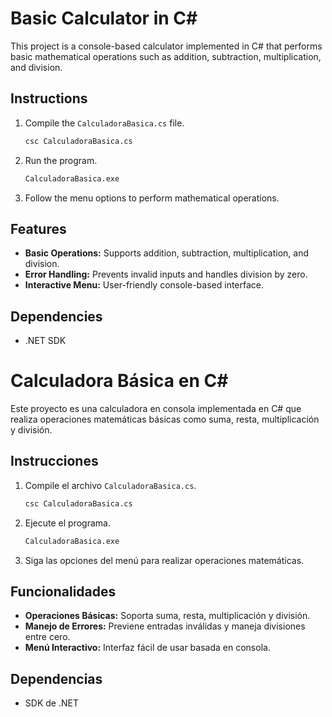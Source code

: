 # Basic Calculator in C#

This project is a console-based calculator implemented in C# that performs basic mathematical operations such as addition, subtraction, multiplication, and division.

## Instructions

1. Compile the `CalculadoraBasica.cs` file.
   ```bash
   csc CalculadoraBasica.cs
   ```

2. Run the program.
   ```bash
   CalculadoraBasica.exe
   ```

3. Follow the menu options to perform mathematical operations.

## Features

- **Basic Operations:** Supports addition, subtraction, multiplication, and division.
- **Error Handling:** Prevents invalid inputs and handles division by zero.
- **Interactive Menu:** User-friendly console-based interface.

## Dependencies

- .NET SDK

# Calculadora Básica en C#

Este proyecto es una calculadora en consola implementada en C# que realiza operaciones matemáticas básicas como suma, resta, multiplicación y división.

## Instrucciones

1. Compile el archivo `CalculadoraBasica.cs`.
   ```bash
   csc CalculadoraBasica.cs
   ```

2. Ejecute el programa.
   ```bash
   CalculadoraBasica.exe
   ```

3. Siga las opciones del menú para realizar operaciones matemáticas.

## Funcionalidades

- **Operaciones Básicas:** Soporta suma, resta, multiplicación y división.
- **Manejo de Errores:** Previene entradas inválidas y maneja divisiones entre cero.
- **Menú Interactivo:** Interfaz fácil de usar basada en consola.

## Dependencias

- SDK de .NET
